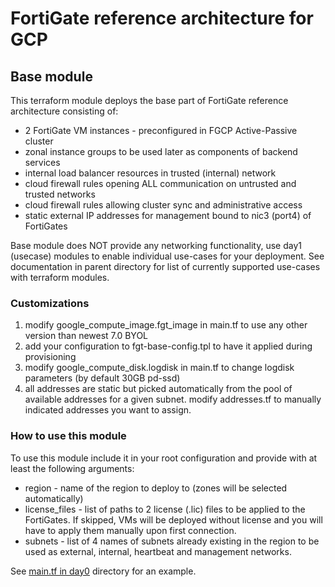 # FortiGate reference architecture for GCP
## Base module

This terraform module deploys the base part of FortiGate reference architecture consisting of:
- 2 FortiGate VM instances - preconfigured in FGCP Active-Passive cluster
- zonal instance groups to be used later as components of backend services
- internal load balancer resources in trusted (internal) network
- cloud firewall rules opening ALL communication on untrusted and trusted networks
- cloud firewall rules allowing cluster sync and administrative access
- static external IP addresses for management bound to nic3 (port4) of FortiGates

Base module does NOT provide any networking functionality, use day1 (usecase) modules to enable individual use-cases for your deployment. See documentation in parent directory for list of currently supported use-cases with terraform modules.

### Customizations
1. modify google_compute_image.fgt_image in main.tf to use any other version than newest 7.0 BYOL
1. add your configuration to fgt-base-config.tpl to have it applied during provisioning
1. modify google_compute_disk.logdisk in main.tf to change logdisk parameters (by default 30GB pd-ssd)
1. all addresses are static but picked automatically from the pool of available addresses for a given subnet. modify addresses.tf to manually indicated addresses you want to assign.

### How to use this module
To use this module include it in your root configuration and provide with at least the following arguments:
- region - name of the region to deploy to (zones will be selected automatically)
- license_files - list of paths to 2 license (.lic) files to be applied to the FortiGates. If skipped, VMs will be deployed without license and you will have to apply them manually upon first connection.
- subnets - list of 4 names of subnets already existing in the region to be used as external, internal, heartbeat and management networks.

See [main.tf in day0](../../day0/main.tf) directory for an example.
